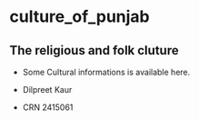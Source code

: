# culture_of_punjab

## The religious and folk cluture

* Some Cultural informations is available here.

* Dilpreet Kaur
* CRN 2415061
